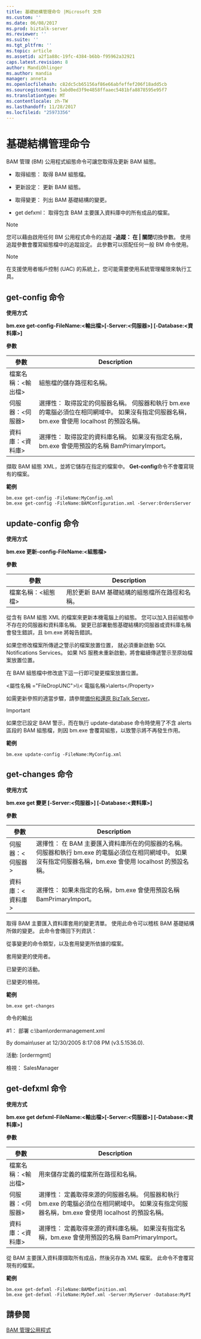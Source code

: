 ```yaml
---
title: 基礎結構管理命令 |Microsoft 文件
ms.custom: ''
ms.date: 06/08/2017
ms.prod: biztalk-server
ms.reviewer: ''
ms.suite: ''
ms.tgt_pltfrm: ''
ms.topic: article
ms.assetid: a2f1a88c-19fc-4384-b6bb-f95962a32921
caps.latest.revision: 8
author: MandiOhlinger
ms.author: mandia
manager: anneta
ms.openlocfilehash: c82dc5cb65156af86e66abfeffef206f18add5cb
ms.sourcegitcommit: 5abd0ed3f9e4858ffaaec5481bfa8878595e95f7
ms.translationtype: MT
ms.contentlocale: zh-TW
ms.lasthandoff: 11/28/2017
ms.locfileid: "25973356"
---
```

# <a name="infrastructure-management-commands"></a>基礎結構管理命令
BAM 管理 (BM) 公用程式組態命令可讓您取得及更新 BAM 組態。  
  
-   取得組態： 取得 BAM 組態檔。  
  
-   更新設定： 更新 BAM 組態。  
  
-   取得變更： 列出 BAM 基礎結構的變更。  
  
-   get defxml： 取得包含 BAM 主要匯入資料庫中的所有成品的檔案。  
  
> [!NOTE]
>  您可以藉由啟用任何 BM 公用程式命令的追蹤 **-追蹤： 在 &#124; 關閉**切換參數。 使用追蹤參數會覆寫組態檔中的追蹤設定。 此參數可以搭配任何一般 BM 命令使用。  
  
> [!NOTE]
>  在支援使用者帳戶控制 (UAC) 的系統上，您可能需要使用系統管理權限來執行工具。  
  
## <a name="get-config-command"></a>get-config 命令  
 **使用方式**  
  
 **bm.exe get-config-FileName:\<輸出檔\>[-Server:\<伺服器\>] [-Database:\<資料庫\>]**  
  
 **參數**  
  
|參數|Description|  
|---------------|-----------------|  
|檔案名稱：\<輸出檔\>|組態檔的儲存路徑和名稱。|  
|伺服器：\<伺服器\>|選擇性： 取得設定的伺服器名稱。 伺服器和執行 bm.exe 的電腦必須位在相同網域中。 如果沒有指定伺服器名稱，bm.exe 會使用 localhost 的預設名稱。|  
|資料庫：\<資料庫\>|選擇性： 取得設定的資料庫名稱。 如果沒有指定名稱，bm.exe 會使用預設的名稱 BamPrimaryImport。|  
  
 擷取 BAM 組態 XML，並將它儲存在指定的檔案中。 **Get-config**命令不會覆寫現有的檔案。  
  
 **範例**  
  
```  
bm.exe get-config -FileName:MyConfig.xml  
bm.exe get-config -FileName:BAMConfiguration.xml -Server:OrdersServer  
```  
  
## <a name="update-config-command"></a>update-config 命令  
 **使用方式**  
  
 **bm.exe 更新-config-FileName:\<組態檔\>**  
  
 **參數**  
  
|參數|Description|  
|---------------|-----------------|  
|檔案名稱：\<組態檔\>|用於更新 BAM 基礎結構的組態檔所在路徑和名稱。|  
  
 從含有 BAM 組態 XML 的檔案來更新本機電腦上的組態。 您可以加入目前組態中不存在的伺服器和資料庫名稱。 變更已部署動態基礎結構的伺服器或資料庫名稱會發生錯誤，且 bm.exe 將報告錯誤。  
  
 如果您修改檔案所傳遞之警示的檔案放置位置， 就必須重新啟動 SQL Notifications Services。 如果 NS 服務未重新啟動，將會繼續傳遞警示至原始檔案放置位置。  
  
 在 BAM 組態檔中修改底下這一行即可變更檔案放置位置。  
  
 \<屬性名稱 ="FileDropUNC"\>\\\\< 電腦名稱\>\alerts\</Property\>  
  
 如需更新參照的適當步驟，請參閱[備份和還原 BizTalk Server](../core/backing-up-and-restoring-biztalk-server.md)。  
  
> [!IMPORTANT]
>  如果您已設定 BAM 警示，而在執行 update-database 命令時使用了不含 alerts 區段的 BAM 組態檔，則因 bm.exe 會覆寫組態，以致警示將不再發生作用。  
  
 **範例**  
  
```  
bm.exe update-config -FileName:MyConfig.xml  
```  
  
## <a name="get-changes-command"></a>get-changes 命令  
 **使用方式**  
  
 **bm.exe get 變更 [-Server:\<伺服器\>] [-Database:\<資料庫\>]**  
  
 **參數**  
  
|參數|Description|  
|---------------|-----------------|  
|伺服器：\<伺服器\>|選擇性： 在 BAM 主要匯入資料庫所在的伺服器的名稱。 伺服器和執行 bm.exe 的電腦必須位在相同網域中。 如果沒有指定伺服器名稱，bm.exe 會使用 localhost 的預設名稱。|  
|資料庫：\<資料庫\>|選擇性： 如果未指定的名稱，bm.exe 會使用預設名稱 BamPrimaryImport。|  
  
 取得 BAM 主要匯入資料庫套用的變更清單。 使用此命令可以稽核 BAM 基礎結構所做的變更。 此命令會傳回下列資訊：  
  
 從事變更的命令類型，以及套用變更所依據的檔案。  
  
 套用變更的使用者。  
  
 已變更的活動。  
  
 已變更的檢視。  
  
 **範例**  
  
```  
bm.exe get-changes  
```  
  
 命令的輸出  
  
 \#1： 部署 c:\bam\ordermanagement.xml  
  
 By domain\user at 12/30/2005 8:17:08 PM (v3.5.1536.0).  
  
 活動: [ordermgmt]  
  
 檢視： SalesManager  
  
## <a name="get-defxml-command"></a>get-defxml 命令  
 **使用方式**  
  
 **bm.exe get defxml-FileName:\<輸出檔\>[-Server:\<伺服器\>] [-Database:\<資料庫\>]**  
  
 **參數**  
  
|參數|Description|  
|---------------|-----------------|  
|檔案名稱：\<輸出檔\>|用來儲存定義的檔案所在路徑和名稱。|  
|伺服器：\<伺服器\>|選擇性： 定義取得來源的伺服器名稱。 伺服器和執行 bm.exe 的電腦必須位在相同網域中。 如果沒有指定伺服器名稱，bm.exe 會使用 localhost 的預設名稱。|  
|資料庫：\<資料庫\>|選擇性： 定義取得來源的資料庫名稱。 如果沒有指定名稱，bm.exe 會使用預設的名稱 BamPrimaryImport。|  
  
 從 BAM 主要匯入資料庫擷取所有成品，然後另存為 XML 檔案。 此命令不會覆寫現有的檔案。  
  
 **範例**  
  
```  
bm.exe get-defxml -FileName:BAMDefinition.xml  
bm.exe get-defxml -FileName:MyDef.xml -Server:MyServer -Database:MyPI  
```  
  
## <a name="see-also"></a>請參閱  
 [BAM 管理公用程式](../core/bam-management-utility.md)